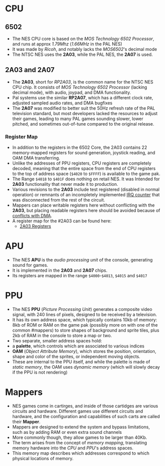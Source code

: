 # CPU

## 6502
- The NES CPU core is based on the *MOS Technology 6502 Processor*, and runs at approx *1.79Mhz* (*1.66MHz* in the PAL NES)
- It was made by *Ricoh*, and notably lacks the *MOS6502*'s decimal mode
- The NTSC NES uses the **2A03**, while the PAL NES, the **2A07** is used.

## 2A03 and 2A07
- The **2A03**, short for *RP2A03*, is the common name for the NTSC NES CPU chip. It consists of *MOS Technology 6502 Processor* (lacking decimal mode), with audio, joypad, and DMA functionality.
- Pal systems use the similar **RP2A07**, which has a different clock rate, adjusted sampled audio rates, and DMA bugfixes
- The **2A07** was modified to better suit the 50Hz refresh rate of the PAL television standard, but most developers lacked the resources to adjust their games, leading to many PAL games sounding slower, lower pitched, and sometimes out-of-tune compared to the original release.

###  Register Map
- In addition to the registers in the 6502 Core, the 2A03 contains 22 memory-mapped registers for sound generation, joystick reading, and OAM DMA transferring.
- Unlike the addresses of PPU registers, CPU registers are completely decoded, meaning that the entire space from the end of CPU registers to the top of address space (`$4020` to `$FFFF`) is available to the game pak.
- The Range `$4018` to `$401F` does nothing on retail NES. It was Intended for **2A03** functionality that never made it to production. 
- Various revisions to the **2A03** include test registered (disabled in normal operation) or remnants of an incompletely implemented [IRQ counter](https://www.nesdev.org/wiki/RP2A03_Programmable_Interval_Timer) that was disconnected from the rest of the circuit. 
- Mappers can place writable registers here without conflicting with the **2A03**, but placing readable registers here should be avoided because of [conflicts with DMA](https://www.nesdev.org/wiki/DMA#Register_conflicts).
- A register map for the #2A03 can be found here:
	- [2A03 Registers](https://www.nesdev.org/wiki/2A03)

# APU
- The NES **APU** is the *audio processing unit* of the console, generating sound for games.
- It is implemented in the **2A03** and **2A07** chips. 
- Its registers are mapped in the range `$4000`-`$4013`, `$4015` and `$4017`

# PPU
- The NES **PPU** (*Picture Processing Unit*) generates a composite video signal, with 240 lines of pixels, designed to be received by a television. 
-  It has its own address space, which typically contains 10kb of memory: 8kb of ROM or RAM on the game pak (possibly more on with one of the common #mappers) to store shapes of background and sprite tiles, plus 2kb of RAM in the console to store a map or two. 
- Two separate, smaller address spaces hold:
- a **palette**, which controls which are associated to various indices
- **OAM** (*Object Attribute Memory*), which stores the position, orientation, shape and color of the sprites, or independent moving objects. 
- These are internal to the PPU itself, and while the palette is made of *static memory*, the OAM uses *dynamic memory* (which will slowly decay if the PPU is not rendering)

# Mappers
- NES games come in cartirges, and inside of those cartidges are various circuits and hardware. Different games use different circuits and hardware, and the configuration and capabilities of such carts are called their **Mapper**.
- Mappers are designed to extend the system and bypass limitations, such as by adding RAM or even extra sound channels
- More commonly though, they allow games to be larger than 40Kb.
- The term arises from the concept of *memory mapping*, translating memory hardware into the *CPU* and *PPU*'s address spaces. 
- This memory map describes which addresses correspond to which physical locations of memory. 